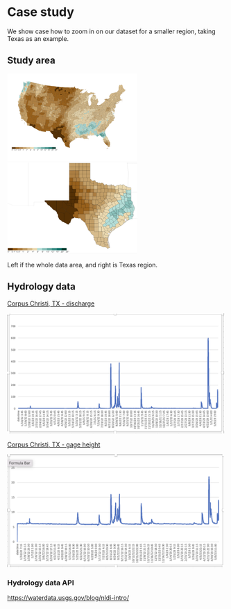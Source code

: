 # Case study

We show case how to zoom in on our dataset for a smaller region, taking Texas as an example.

## Study area

<img src="docs/imgs/studyArea.png" width="300" > <img src="docs/imgs/Texas.png" width="300">

Left if the whole data area, and right is Texas region.

## Hydrology data

[Corpus Christi, TX - discharge](https://github.com/jiang28/multimodal-geo-dataset.github.io/blob/master/nwis.waterservices.usgs.gov_Discharge.txt)

<img src="docs/imgs/CC_discarge.png" width="500" > 


[Corpus Christi, TX - gage height](https://github.com/jiang28/multimodal-geo-dataset.github.io/blob/master/nwis.waterservices.usgs.gov_gage_height.txt)

<img src="docs/imgs/CC_gage_height.png" width="500" > 

### Hydrology data API

https://waterdata.usgs.gov/blog/nldi-intro/
